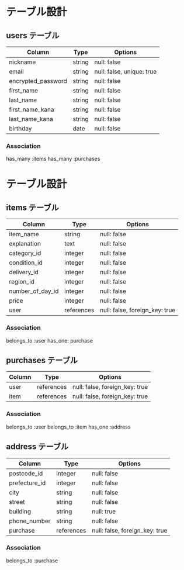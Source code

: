# テーブル設計

## users テーブル

| Column             | Type   | Options     |
| ------------------ | ------ | ----------- |
| nickname           | string | null: false |
| email              | string | null: false, unique: true |
| encrypted_password | string | null: false |
| first_name         | string | null: false |
| last_name          | string | null: false |
| first_name_kana    | string | null: false |
| last_name_kana     | string | null: false |
| birthday           | date   | null: false |

### Association
has_many :items
has_many :purchases

# テーブル設計

## items テーブル

| Column             | Type    | Options     |
| ------------------ | ------  | ----------- |
| item_name          | string  | null: false |
| explanation        | text    | null: false |
| category_id        | integer | null: false |
| condition_id       | integer | null: false |
| delivery_id        | integer | null: false |
| region_id          | integer | null: false |
| number_of_day_id   | integer | null: false |
| price              | integer | null: false |
| user               | references | null: false, foreign_key: true |


### Association
belongs_to :user
has_one: purchase


## purchases テーブル


| Column       | Type       | Options                        |
| -------      | ---------- | ------------------------------ |
| user         | references | null: false, foreign_key: true |
| item         | references | null: false, foreign_key: true |


### Association
belongs_to :user
belongs_to :item
has_one :address


## address テーブル

| Column             | Type    | Options     |
| ------------------ | ------  | ----------- |
| postcode_id        | integer | null: false |
| prefecture_id      | integer | null: false |
| city               | string  | null: false |
| street             | string  | null: false |
| building           | string  | null: true  |
| phone_number       | string  | null: false |
| purchase           | references | null: false, foreign_key: true |
### Association
belongs_to :purchase

